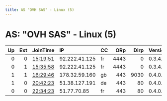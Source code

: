 ```yaml
---
title: AS "OVH SAS" - Linux (5)
---
```


# AS: "OVH SAS" - Linux (5)

|   Up |   Ext | JoinTime                                                                                            | IP            | CC   |   ORp |   Dirp | Version   | Contact             | Nickname   |   eFamMembers |
|-----:|------:|:----------------------------------------------------------------------------------------------------|:--------------|:-----|------:|-------:|:----------|:--------------------|:-----------|--------------:|
|    0 |     0 | [15:19:51](https://metrics.torproject.org/rs.html#details/5076A15B076997083B1B5090B0590BBDB5BB5925) | 92.222.41.125 | fr   |  4443 |      0 | 0.3.4.9   | None                | Unnamed    |             1 |
|    0 |     1 | [15:35:58](https://metrics.torproject.org/rs.html#details/CBFC04A29FC9B26631262527295C5A80D3BEE531) | 92.222.41.125 | fr   |  4443 |      0 | 0.3.4.9   | None                | Unnamed    |             1 |
|    1 |     1 | [16:29:46](https://metrics.torproject.org/rs.html#details/5D4856CF4419267C45A58CD09624929D787399D2) | 178.32.59.160 | gb   |   443 |   9030 | 0.4.0.5   | None                | Abigail    |             5 |
|    1 |     0 | [20:42:23](https://metrics.torproject.org/rs.html#details/B3E848194272FBBB3B05F1A8D1764CD99FB83C1C) | 51.38.127.191 | de   |   443 |     80 | 0.4.0.5   | tornodes@marschi.de | LordiUK    |             1 |
|    0 |     0 | [22:34:23](https://metrics.torproject.org/rs.html#details/5344724B196E4405F86D44E3D12B0DA8BDDA4B89) | 51.77.70.85   | fr   |   443 |     80 | 0.4.0.5   | tornodes@marschi.de | LordiDE    |             1 |
